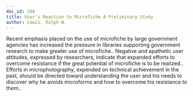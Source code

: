 ```yaml
---
doc_id: 286
title: User's Reaction to Microfiche A Preliminary Study
author: Lewis, Ralph W.
---
```


Recent emphasis placed on the use of microfiche  by large government agencies
has increased the pressure in libraries supporting government research to make
greater use of microfiche.. Negative and apathetic user attitudes, expressed by
researchers, indicate that expanded efforts to overcome resistance if the great 
potential of microfiche is to be realized.. Efforts in microphotography, 
expended on technical achievement in the past, should be directed toward
understanding the user and his needs to discover why he avoids microforms and
how to overcome his resistance to them..